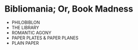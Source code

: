 Bibliomania; Or, Book Madness
=============================
* PHILOBIBLON
* THE LIBRARY
* ROMANTIC AGONY
* PAPER PLATES & PAPER PLANES
* PLAIN PAPER
